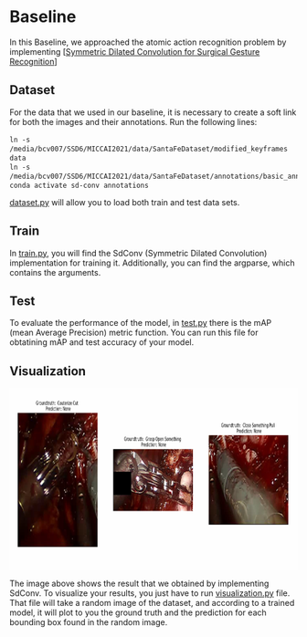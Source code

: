# Baseline
In this Baseline, we approached the atomic action recognition problem by implementing [[Symmetric Dilated Convolution for Surgical Gesture Recognition](https://arxiv.org/pdf/2007.06373.pdf)]

## Dataset

For the data that we used in our baseline, it is necessary to create a soft link for both the images and their annotations. Run the following lines:

    ln -s /media/bcv007/SSD6/MICCAI2021/data/SantaFeDataset/modified_keyframes data
    ln -s /media/bcv007/SSD6/MICCAI2021/data/SantaFeDataset/annotations/basic_anns_faster_features/online_dataset conda activate sd-conv annotations
    
[dataset.py](dataset.py) will allow you to load both train and test data sets. 
    
## Train

In [train.py](train.py), you will find the SdConv (Symmetric Dilated Convolution) implementation for training it. Additionally, you can find the argparse, which contains the arguments. 

## Test

To evaluate the performance of the model, in [test.py](test.py) there is the mAP (mean Average Precision) metric function. You can run this file for obtatining mAP and test accuracy of your model. 

## Visualization

<p align="center"> <img src='baseline.PNG' align="center" height="320px"> </p>

The image above shows the result that we obtained by implementing SdConv. To visualize your results, you just have to run [visualization.py](visualization.py) file. That file will take a random image of the dataset, and according to a trained model, it will plot to you the ground truth and the prediction for each bounding box found in the random image. 
